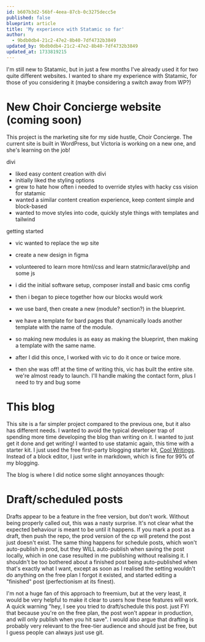 ```yaml
---
id: b607b3d2-56bf-4eea-87cb-0c3275decc5e
published: false
blueprint: article
title: 'My experience with Statamic so far'
author:
  - 9bdb0db4-21c2-47e2-8b40-7df4732b3849
updated_by: 9bdb0db4-21c2-47e2-8b40-7df4732b3849
updated_at: 1733819215
---
```

I'm still new to Statamic, but in just a few months I've already used it for two quite different websites. I wanted to share my experience with Statamic, for those of you considering it (maybe considering a switch away from WP?)

# New Choir Concierge website (coming soon)
This project is the marketing site for my side hustle, Choir Concierge. The current site is built in WordPress, but Victoria is working on a new one, and she's learning on the job!

divi
- liked easy content creation with divi
- initially liked the styling options
- grew to hate how often i needed to override styles with hacky css
vision for statamic
- wanted a similar content creation experience, keep content simple and block-based
- wanted to move styles into code, quickly style things with templates and tailwind

getting started
- vic wanted to replace the wp site
- create a new design in figma
- volunteered to learn more html/css and learn statmic/laravel/php and some js

- i did the initial software setup, composer install and basic cms config
- then i began to piece together how our blocks would work
- we use bard, then create a new (module? section?) in the blueprint.
- we have a template for bard pages that dynamically loads another template with the name of the module.
- so making new modules is as easy as making the blueprint, then making a template with the same name.
- after I did this once, I worked with vic to do it once or twice more. 
- then she was off! at the time of writing this, vic has built the entire site. we're almost ready to launch. I'll handle making the contact form, plus I need to try and bug some 

# This blog
This site is a far simpler project compared to the previous one, but it also has different needs. I wanted to avoid the typical developer trap of spending more time developing the blog than writing on it. I wanted to just get it done and get writing! I wanted to use statamic again, this time with a starter kit. I just used the free first-party blogging starter kit, [Cool Writings](https://statamic.com/starter-kits/statamic/cool-writings). Instead of a block editor, I just write in markdown, which is fine for 99% of my blogging. 

The blog is where I did notice some slight annoyances though:

# Draft/scheduled posts
Drafts appear to be a feature in the free version, but don't work. Without being properly called out, this was a nasty surprise. It's not clear what the expected behaviour is meant to be until it happens. If you mark a post as a draft, then push the repo, the prod version of the cp will pretend the post just doesn't exist. The same thing happens for schedule posts, which won't auto-publish in prod, but they WILL auto-publish when saving the post locally, which in one case resulted in me publishing without realising it. I shouldn't be too bothered about a finished post being auto-published when that's exactly what I want, except as soon as I realised the setting wouldn't do anything on the free plan I forgot it existed, and started editing a "finished" post (perfectionism at its finest).

I'm not a huge fan of this approach to freemium, but at the very least, it would be very helpful to make it clear to users how these features will work. A quick warning "hey, I see you tried to draft/schedule this post. just FYI that because you're on the free plan, the post won't appear in production, and will only publish when you hit save". I would also argue that drafting is probably very relevant to the free-tier audience and should just be free, but I guess people can always just use git.